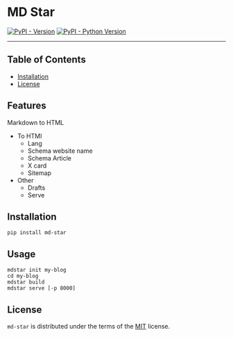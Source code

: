 # MD Star

[![PyPI - Version](https://img.shields.io/pypi/v/md-star.svg)](https://pypi.org/project/md-star)
[![PyPI - Python Version](https://img.shields.io/pypi/pyversions/md-star.svg)](https://pypi.org/project/md-star)

-----

## Table of Contents

- [Installation](#installation)
- [License](#license)

## Features

Markdown to HTML

- To HTMl
  - Lang
  - Schema website name
  - Schema Article
  - X card
  - Sitemap
- Other
  - Drafts
  - Serve

## Installation

```console
pip install md-star
```

## Usage

```console
mdstar init my-blog
cd my-blog
mdstar build
mdstar serve [-p 8000]
```

## License

`md-star` is distributed under the terms of the [MIT](https://spdx.org/licenses/MIT.html) license.
